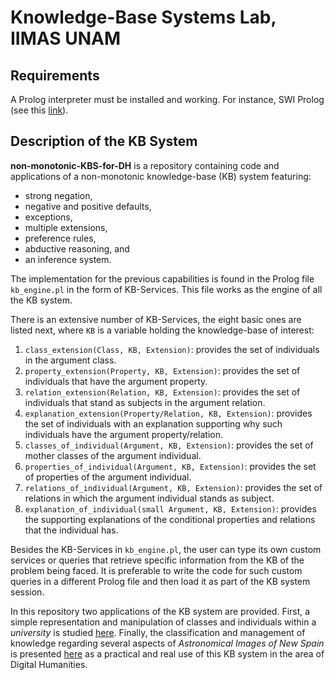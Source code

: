 # Knowledge-Base Systems Lab, IIMAS UNAM 

## Requirements
A Prolog interpreter must be installed and working. For instance, SWI Prolog (see this [link](https://wwu-pi.github.io/tutorials/lectures/lsp/010_install_swi_prolog.html)). 

## Description of the KB System

**non-monotonic-KBS-for-DH** is a repository containing code and applications of a non-monotonic knowledge-base (KB) system featuring:
* strong negation, 
* negative and positive defaults,
* exceptions,
* multiple extensions,
* preference rules, 
* abductive reasoning, and
* an inference system.


The implementation for the previous capabilities is found in the Prolog file `kb_engine.pl` in the form of KB-Services. This file works as the engine of all the KB system.


There is an extensive number of KB-Services, the eight basic ones are listed next, where `KB` is a variable holding the knowledge-base of interest:
1. `class_extension(Class, KB, Extension)`: provides the set of individuals in the argument class.
1. `property_extension(Property, KB, Extension)`: provides the set of individuals that have the argument property.
1. `relation_extension(Relation, KB, Extension)`: provides the set of individuals that stand as subjects in the argument relation.
1. `explanation_extension(Property/Relation, KB, Extension)`: provides the set of individuals with an explanation supporting why such individuals have the argument property/relation.
1. `classes_of_individual(Argument, KB, Extension)`: provides the set of mother classes of the argument individual.
1. `properties_of_individual(Argument, KB, Extension)`: provides the set of properties of the argument individual.
1. `relations_of_individual(Argument, KB, Extension)`: provides the set of relations in which the argument individual stands as subject.
1. `explanation_of_individual(small Argument, KB, Extension)`: provides the supporting explanations of the conditional  properties and relations that the individual has.

Besides the KB-Services in `kb_engine.pl`, the user can type its own custom services or queries that retrieve specific information from the KB of the problem being faced. It is preferable to write the code for such custom queries in a different Prolog file and then load it as part of the KB system session.

In this repository two applications of the KB system are provided. First, a simple representation and manipulation of classes and individuals within a *university* is studied [here](https://github.com/KBS-Lab-IIMAS-UNAM/non-monotonic-KBS-for-DH/tree/master/university_taxonomy). Finally, the classification and management of knowledge regarding several aspects of *Astronomical Images of New Spain* is presented [here](https://github.com/KBS-Lab-IIMAS-UNAM/non-monotonic-KBS-for-DH/tree/master/ains_taxonomy) as a practical and real use of this KB system in the area of Digital Humanities.
